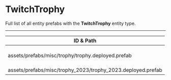 # TwitchTrophy
Full list of all <Badge type="warning" text="2"/> entity prefabs with the **TwitchTrophy** entity type.

---
| ID & Path |
| --- |
| <a href="#3271649842"><Badge id="3271649842" type="tip" text="#"/></a> <Badge type="tip" text="3271649842"/> <Badge type="info" text="GroundWatch"/> <Badge type="info" text="DestroyOnGroundMissing"/> <Badge type="info" text="RealmedRemove"/> <Badge type="info" text="Construction"/> <Badge type="info" text="Deployable"/> <Badge type="info" text="Gibbable"/> <br> assets/prefabs/misc/trophy/trophy.deployed.prefab |
| <a href="#2946164983"><Badge id="2946164983" type="tip" text="#"/></a> <Badge type="tip" text="2946164983"/> <Badge type="info" text="GroundWatch"/> <Badge type="info" text="DestroyOnGroundMissing"/> <Badge type="info" text="RealmedRemove"/> <Badge type="info" text="Construction"/> <Badge type="info" text="Deployable"/> <Badge type="info" text="Gibbable"/> <br> assets/prefabs/misc/trophy_2023/trophy_2023.deployed.prefab |
